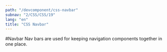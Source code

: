 ```yaml
---
path: "/devcomponent/css-navbar"
subnav: "2/CSS/CSS/19"
lang: "en"
title: "CSS Navbar"
---
```


#Navbar
Nav bars are used for keeping navigation components together in one place.
<htmlnavbar1></htmlnavbar1>